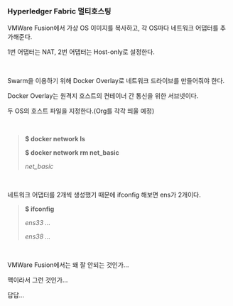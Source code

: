 ### Hyperledger Fabric 멀티호스팅

VMWare Fusion에서 가상 OS 이미지를 복사하고, 각 OS마다 네트워크 어댑터를 추가해준다.

1번 어댑터는 NAT, 2번 어댑터는 Host-only로 설정한다.

<br>

Swarm을 이용하기 위해 Docker Overlay로 네트워크 드라이브를 만들어줘야 한다.

Docker Overlay는 원격지 호스트의 컨테이너 간 통신을 위한 서브넷이다.

두 OS의 호스트 파일을 지정한다.(Org를 각각 띄울 예정)

<br>

> **$ docker network ls**
>
> **$ docker network rm net_basic**
>
> *net_basic*

<br>

네트워크 어댑터를 2개씩 생성했기 때문에 ifconfig 해보면 ens가 2개이다.

> **$ ifconfig**
>
> *ens33 ...*
>
> *ens38 ...*

<br>

VMWare  Fusion에서는 왜 잘 안되는 것인가...

맥이라서 그런 것인가...

답답...

